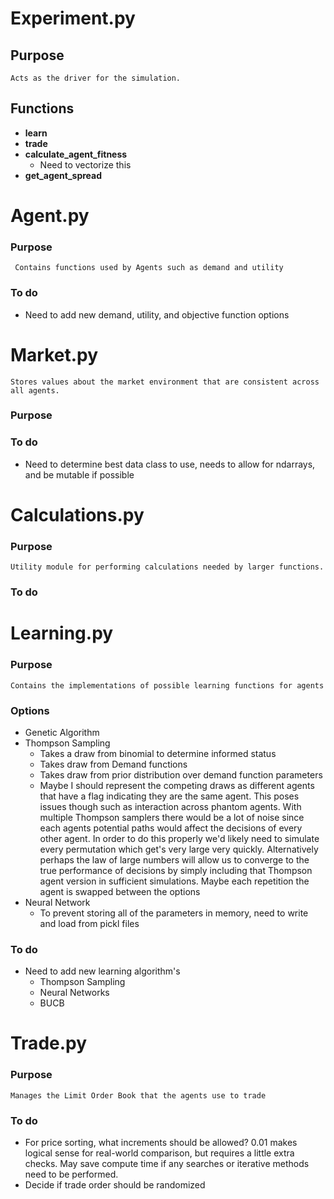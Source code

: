 
# Experiment.py

## Purpose
	Acts as the driver for the simulation. 
## Functions

- **learn**
- **trade**
- **calculate_agent_fitness**
	- Need to vectorize this
- **get_agent_spread**


# Agent.py
### Purpose
	 Contains functions used by Agents such as demand and utility

### To do 
- Need to add new demand, utility, and objective function options
# Market.py
	Stores values about the market environment that are consistent across all agents.

### Purpose

### To do 
- Need to determine best data class to use, needs to allow for ndarrays, and be mutable if possible

# Calculations.py
### Purpose
	Utility module for performing calculations needed by larger functions.
### To do 

# Learning.py
### Purpose
	Contains the implementations of possible learning functions for agents

### Options
 - Genetic Algorithm
 - Thompson Sampling
	 - Takes a draw from binomial to determine informed status
	 - Takes draw from Demand functions
	 - Takes draw from prior distribution over demand function parameters
	 - Maybe I should represent the competing draws as different agents that have a flag indicating they are the same agent. This poses issues though such as interaction across phantom agents. With multiple Thompson samplers there would be a lot of noise since each agents potential paths would affect the decisions of every other agent. In order to do this properly we'd likely need to simulate every permutation which get's very large very quickly. Alternatively perhaps the law of large numbers will allow us to converge to the true performance of decisions by simply including that Thompson agent version in sufficient simulations. Maybe each repetition the agent is swapped between the options 
 - Neural Network
	- To prevent storing all of the parameters in memory, need to write and load from pickl files 

### To do 
- Need to add new learning algorithm's
	- Thompson Sampling
	- Neural Networks
	- BUCB

# Trade.py
### Purpose
	Manages the Limit Order Book that the agents use to trade

### To do 
- For price sorting, what increments should be allowed? 0.01 makes logical sense for real-world comparison, but requires a little extra checks. May save compute time if any searches or iterative methods need to be performed.
- Decide if trade order should be randomized